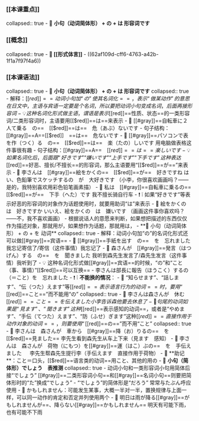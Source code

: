 ### [[本课重点]]
collapsed:: true
	- 🌵 **小句（动词简体形） + の + は 形容词です**
### [[概念]]
collapsed:: true
	- **🎈 [[形式体言]]**
		- ((62af109d-cff6-4763-a42b-1f1a7f97f4a6))
### [[本课语法]]
collapsed:: true
	- 🌵 **小句（动词简体形） + の + は 形容词です**
	  collapsed:: true
		- 解释：[[$red]]==动词小句加“の”使其名词化==，表示“做某动作”的意思
		  在日文中，主语与宾语一定要是个名词，所以要把动词小句变成名词，后面再接形容词
		- 💡 这种名词化形式做主语，谓语是表示[[$red]]==性质、状态==的一类形容词/二类形容词时，主语要用[[$red]]==は==来表示
			- 🌰 [[#gray]]==自転車に２人て乗る　の==　[[$red]]==は==　危（あぶ）ないです
				- 句子结构：[[#gray]]==A==[[$red]]　==は==　危ないです
			- 🌰 [[#gray]]==パソコンで表を作（つく）る　の==　[[$red]]==は==　楽（たの）しいです
			         用电脑做表格这件事很有趣
				- 句子结构：[[#gray]]==A==　[[$red]]==は==　楽しいです
		- 💡 如果名词化后，后面跟“好きです”“嫌いです”“上手です”“下手です”这种表达[[$red]]==好恶、擅长/不擅长==的形容词，那么主语要用“[[$red]]==が==”来表示
			- 🌰 李さんは　[[#gray]]==絵をかくの==　[[$red]]==が==　好きですね
			        はい、色鉛筆でスケッチするの　が　大好きです
			     （小李，你很喜欢画画吗？——是的，我特别喜欢用彩色铅笔画素描）
			- 🌰 私は　[[#gray]]==自転車に乗るの==　[[$red]]==が==　下手（へた）です  
			        我不擅长骑自行车
			- ❗️ ❕ 如果“好きです”等表示好恶的形容词的对象作为话题使用时，就要用助词“は”来表示
				- 🌰 絵をかくの　は　好きですか
				         いいえ、絵をかくの　は　嫌いです
				      （画画这件事你喜欢吗？——不，我不喜欢画画）
				- 根据说话人的意愿来判断，如果想把描述的东西仅仅作为描述对象，那就用が，如果想作为话题，那就用は，
	- **🌵 小句（动词简体形） + の + を 动词**
	  collapsed:: true
		- 解释：动词小句加“の”的名词化形式还可以做[[#gray]]==宾语==
			- 🌰 [[#gray]]==手紙を出す　の==　を　忘れました
			        我忘记寄信了/寄信（这件事情）我忘记了
			- 🌰 森さんが　[[#gray]]==発言（はつげん）する　の==　を　聞きました
			        我听到森先生发言了/森先生发言（这件事情）我听到了
		- 💡 这种名词化形式做[[#gray]]==宾语==的时候，“の”和“こと（事、事情）”[[$red]]==可以互换==
			- 李さんは部長に報告（ほうこく）するの（＝こと）を　忘れました
			- ❗️ ❕ **不能换的情况**：
				- 📢 “知らせます”、“話します”、“伝（つた）えます”等[[$red]]==表示语言行为的动词==时，要用“[[$red]]==こと==”而不能用“の”
				  collapsed:: true
					- 🌰 李さんは森さんが　休む[[$red]]==こと==　を　伝えました
					        小李告诉森他要去休息了
				- 📢 句尾的动词如果是“見ます”、“聞きます”这种[[$red]]==表示感知的动词==，或者是“やめます”、“手伝（てつた）えます”、“防（ふせ）ぎます”这种[[$red]]==直接作用于动作对象的动词==，则要使用“[[$red]]==の==”而不用“こと”
				  collapsed:: true
					- 🌰 李さんは　森さんが　車から　[[#gray]]==降（お）りるの==　を　[[$red]]==見ました==
					        李先生看到森先生从车上下来（見ます　感知）
					- 🌰 李さんは　森さんが　荷物（にもつ）を[[#gray]]==運（はこ）ぶの==　を　手伝えました
					  　   李先生帮森先生提行李（手伝えます　直接作用于荷物）
				- 💭 **助记**：こと＝口头，[[$red]]==语言类的动词==用こと、其他的用の
	- 🌵 **小句（简体形）でしょう　表推测**
	  collapsed:: true
		- 动词小句和一类形容词小句用简体后接“でしょう”
		  [[#gray]]==二类形容词小句==和[[#gray]]==名词小句==则要把简体形时的“た”换成“でしょう”
		- “でしょう”的简体形是“だろう”
		  常常与たぶん呼应使用
		- 📢 かもしれません：可能发生某事，大概一半对一半，置换规律与上面一样，可以同一动作的肯定和否定并列使用两个
			- 🌰 明日は雨が降る[[#gray]]==がもしれませんが==、降らない[[#gray]]==かもしれません==
			        明天有可能下雨，也有可能不下雨
